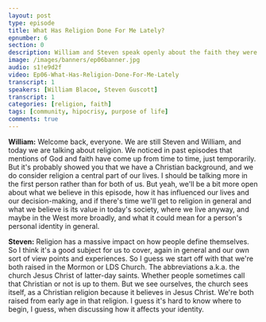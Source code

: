 ```yaml
---
layout: post
type: episode
title: What Has Religion Done For Me Lately?
epnumber: 6
section: 0
description: William and Steven speak openly about the faith they were raised in and how they have personally identified with it. Religion can provide inner strength, a sense of belonging and community, a purpose in life, and a path to transcendence.
image: /images/banners/ep06banner.jpg
audio: s1!e9d2f
video: Ep06-What-Has-Religion-Done-For-Me-Lately
transcript: 1
speakers: [William Blacoe, Steven Guscott]
transcript: 1
categories: [religion, faith]
tags: [community, hipocrisy, purpose of life]
comments: true
---
```

<p><b>William:</b> Welcome back, everyone.
We are still Steven and William, and
today we are talking about religion. We
noticed in past episodes that mentions
of God and faith have come up from time
to time, just temporarily. But it's
probably showed you that we have a
Christian background, and we do consider
religion a central part of our lives.
I should be talking more in the
first person rather than for both of us.
But yeah, we'll be a bit more open
about what we believe in this episode,
how it has influenced our lives and our
decision-making, and if there's time we'll
get to religion in general and what we
believe is its value in today's society,
where we live anyway, and maybe in
the West more broadly, and what it could
mean for a person's personal identity in
general.
</p>

<p><b>Steven:</b> Religion has a massive
impact on how people define themselves.
So I think it's a good subject for us to
cover, again in general and our own sort of view points and
experiences. So I guess we start off with
that we're both raised in the
Mormon or LDS Church. The abbreviations
a.k.a.
the church Jesus Christ of latter-day
saints. Whether people sometimes call
that Christian or not is up to them.
But we see ourselves, the church sees
itself, as a Christian religion because
it believes in Jesus Christ.
We're both raised from early age in that
religion. I guess it's hard to know
where to begin, I guess, when discussing
how it affects your identity.
</p>